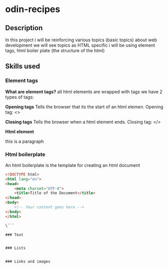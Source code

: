 # odin-recipes

## Description
In this project i will be reinforcing various topics (basic topics) about web development we will see topics as HTML specific i  will be using element tags, html boiler plate (the structure of the html)

## Skills used

### Element tags
**What are element tags?**
all html elements are wrapped with tags we have 2 types of tags:

**Opening tags**
Tells the browser  that its the start of an html elemen.
 Opening tag: <>

**Closing tags**
Tells the browser when a html element ends.
Closing tag: </>

**Html element**
<p> this is a paragraph </p>


### Html boilerplate
An html boilerplate is the template for creating an html document
<!Doctype>

```html
<!DOCTYPE html>
<html lang="en">
<head>
    <meta charset="UTF-8">
    <title>Title of the Document</title>
</head>
<body>
    <!-- Your content goes here -->
</body>
</html>

\```

### Text


### Lists


### Links and images